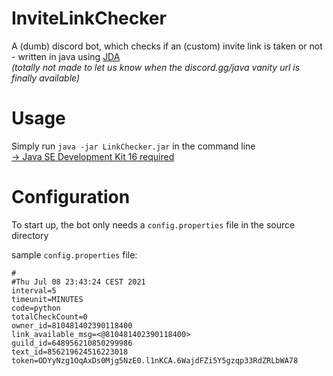 # InviteLinkChecker

A (dumb) discord bot, which checks if an (custom) invite link is taken or not - written in java using [JDA](https://github.com/DV8FromTheWorld/JDA/)\
_(totally not made to let us know when the discord.gg/java vanity url is finally available)_

# Usage

Simply run ``java -jar LinkChecker.jar`` in the command line  
[→ Java SE Development Kit 16 required](https://www.oracle.com/java/technologies/javase-jdk16-downloads.html)

# Configuration
To start up, the bot only needs a ``config.properties`` file in the source directory

sample ``config.properties`` file:
```
#
#Thu Jul 08 23:43:24 CEST 2021
interval=5
timeunit=MINUTES
code=python
totalCheckCount=0
owner_id=810481402390118400
link_available_msg=<@810481402390118400>
guild_id=648956210850299986
text_id=856219624516223018
token=ODYyNzg1OqAxDs0Mjg5NzE0.l1nKCA.6WajdFZi5Y5gzqp33RdZRLbWA78
```

